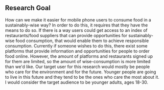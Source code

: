 ## Research Goal
How can we make it easier for mobile phone users to consume food in a sustainably-wise way? In order to do this, it requires that they have the means to do so.
If there is a way users could get access to an index of restaurants/food suppliers that can provide opportunities for sustainably-wise food consumption, that would enable them to achieve responsible consumption.
Currently if someone wishes to do this, there exist some platforms that provide information and opportunities for people to order food online.
However, the amount of platforms and restaurants signed up for them are limited, so the amount of wise-consumption is more limited than we'd like.
Our target user for this research would mostly be people who care for the environment and for the future. Younger people are going to live in this future and they tend to be the ones who care the most about it. I would consider the target audience to be younger adults, ages 18-30.
##
